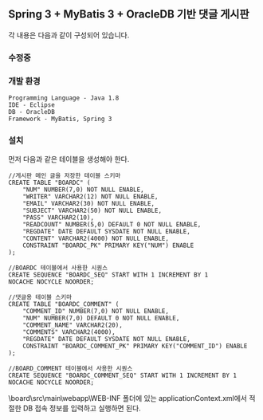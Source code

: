 ## Spring 3 + MyBatis 3 + OracleDB 기반 댓글 게시판 ##

각 내용은 다음과 같이 구성되어 있습니다.

### 수정중 ###

### 개발 환경 ### 
    Programming Language - Java 1.8
    IDE - Eclipse
    DB - OracleDB 
    Framework - MyBatis, Spring 3

### 설치 ###

먼저 다음과 같은 테이블을 생성해야 한다.
 
    //게시판 메인 글을 저장한 테이블 스키마
	CREATE TABLE "BOARDC" (
		"NUM" NUMBER(7,0) NOT NULL ENABLE,
		"WRITER" VARCHAR2(12) NOT NULL ENABLE,
		"EMAIL" VARCHAR2(30) NOT NULL ENABLE,
		"SUBJECT" VARCHAR2(50) NOT NULL ENABLE,
		"PASS" VARCHAR2(10),
		"READCOUNT" NUMBER(5,0) DEFAULT 0 NOT NULL ENABLE,
		"REGDATE" DATE DEFAULT SYSDATE NOT NULL ENABLE,
		"CONTENT" VARCHAR2(4000) NOT NULL ENABLE,
		CONSTRAINT "BOARDC_PK" PRIMARY KEY("NUM") ENABLE
	);

	//BOARDC 테이블에서 사용한 시퀀스
	CREATE SEQUENCE "BOARDC_SEQ" START WITH 1 INCREMENT BY 1
	NOCACHE NOCYCLE NOORDER;

	//댓글용 테이블 스키마
	CREATE TABLE "BOARDC_COMMENT" (
		"COMMENT_ID" NUMBER(7,0) NOT NULL ENABLE,
		"NUM" NUMBER(7,0) DEFAULT 0 NOT NULL ENABLE,
		"COMMENT_NAME" VARCHAR2(20),
		"COMMENTS" VARCHAR2(4000),
		"REGDATE" DATE DEFAULT SYSDATE NOT NULL ENABLE,
		CONSTRAINT "BOARDC_COMMENT_PK" PRIMARY KEY("COMMENT_ID") ENABLE
	);

	//BOARD_COMMENT 테이블에서 사용한 시퀀스
	CREATE SEQUENCE "BOARDC_COMMENT_SEQ" START WITH 1 INCREMENT BY 1
	NOCACHE NOCYCLE NOORDER;




\board\src\main\webapp\WEB-INF 폴더에 있는 applicationContext.xml에서 적절한 DB 접속 정보를 입력하고 실행하면 된다.


